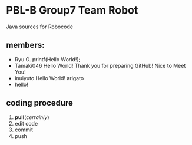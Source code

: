 # PBL-B Group7 Team Robot
Java sources for Robocode

## members:
- Ryu O. printf(Hello World!);
- Tamaki046 Hello World! Thank you for preparing GitHub! Nice to Meet You!
- inuiyuto Hello World! arigato
- hello!

## coding procedure
1. **pull**(*certainly*)
2. edit code
3. commit
4. push